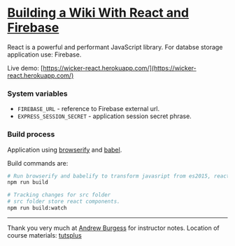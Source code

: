 # [Building a Wiki With React and Firebase][published url]

React is a powerful and performant JavaScript library. For databse storage application use: Firebase. 

Live demo: [https://wicker-react.herokuapp.com/](https://wicker-react.herokuapp.com/)

### System variables
- `FIREBASE_URL` - reference to Firebase external url.
- `EXPRESS_SESSION_SECRET` - application session secret phrase.

### Build process 

Application using [browserify][browserify] and [babel][babel].

Build commands are: 

```bash
# Run browserify and babelify to transform javasript from es2015, react to ecmascript 5.
npm run build
```

```bash
# Tracking changes for src folder
# src folder store react components.
npm run build:watch
```

------

Thank you very much at [Andrew Burgess][instructor url] for instructor notes. 
Location of course materials: [tutsplus][published url]

[published url]: https://code.tutsplus.com/courses/building-a-wiki-with-react-and-firebase
[instructor url]: https://tutsplus.com/authors/andrew-burgess
[browserify]: http://browserify.org/
[babel]: http://babeljs.io/

